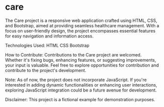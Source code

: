 # care
The Care project is a responsive web application crafted using HTML, CSS, and Bootstrap, aimed at providing seamless healthcare management. With a focus on user-friendly design, the project encompasses essential features for easy navigation and information access.

Technologies Used:
HTML
CSS
Bootstrap

How to Contribute:
Contributions to the Care project are welcomed. Whether it's fixing bugs, enhancing features, or suggesting improvements, your input is valuable. Feel free to explore opportunities for contribution and contribute to the project's development.

Note: As of now, the project does not incorporate JavaScript. If you're interested in adding dynamic functionalities or enhancing user interactions, exploring JavaScript integration could be a future avenue for development.

Disclaimer: This project is a fictional example for demonstration purposes.

